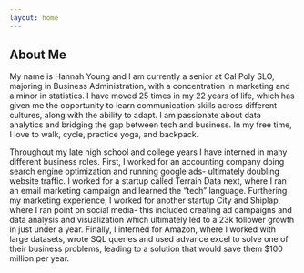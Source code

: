 ```yaml
---
layout: home
---
```


## About Me

My name is Hannah Young and I am currently a senior at Cal Poly SLO,
majoring in Business Administration, with a concentration in marketing
and a minor in statistics. I have moved 25 times in my 22 years of
life, which has given me the opportunity to learn communication skills
across different cultures, along with the ability to adapt. I am 
passionate about data analytics and bridging the gap between
tech and business. In my free time, I love to walk, cycle,
practice yoga, and backpack.

Throughout my late high school and college years I have interned in
many different business roles. First, I worked for an accounting
company doing search engine optimization and running google ads-
ultimately doubling website traffic. I worked for a startup called
Terrain Data next, where I ran an email marketing campaign and learned
the “tech” language. Furthering my marketing experience, I worked for
another startup City and Shiplap, where I ran point on social media-
this included creating ad campaigns and data analysis and
visualization which ultimately led to a 23k follower growth in just
under a year. Finally, I interned for Amazon, where I worked with
large datasets, wrote SQL queries and used advance excel to solve one
of their business problems, leading to a solution that would save them
$100 million per year.
